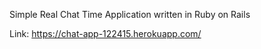 Simple Real Chat Time Application written in Ruby on Rails

Link: https://chat-app-122415.herokuapp.com/
